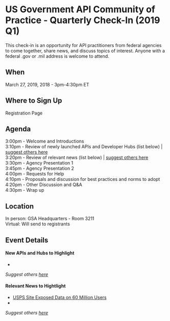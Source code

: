 
# US Government API Community of Practice - Quarterly Check-In (2019 Q1)

This check-in is an opportunity for API practitioners from federal agencies to come together, share news, and discuss topics of interest.  Anyone with a federal .gov or .mil address is welcome to attend.  

## When

March 27, 2019, 2018 - 3pm-4:30pm ET

## Where to Sign Up 

Registration Page

## Agenda 

3:00pm - Welcome and Introductions   
3:10pm - Review of newly launched APIs and Developer Hubs (list below) | [suggest others here](https://github.com/18F/wg-api/issues/13)  
3:20pm - Review of relevant news (list below) | [suggest others here](https://github.com/18F/wg-api/issues/14)  
3:30pm - Agency Presentation 1    
3:45pm - Agency Presentation 2   
4:00pm - Requests for Help   
4:10pm - Proposals and discussion for best practices and norms to adopt  
4:20pm - Other Discussion and Q&A  
4:30pm - Wrap up  

## Location 

In person: GSA Headquarters - Room 3211   
Virtual:  Will send to registrants  

## Event Details 


#### New APIs and Hubs to Highlight
* 

_Suggest others [here](https://github.com/18F/wg-api/issues/13)_

#### Relevant News to Hightlight 
* [USPS Site Exposed Data on 60 Million Users](https://krebsonsecurity.com/2018/11/usps-site-exposed-data-on-60-million-users/)
* 

_Suggest others [here](https://github.com/18F/wg-api/issues/14)_
